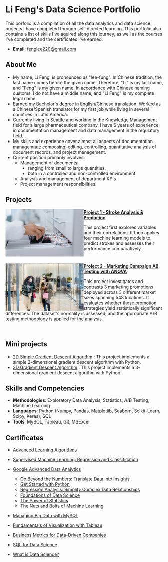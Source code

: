 # Li Feng's Data Science Portfolio
This porfolio is a compilation of all the data analytics and data science projects I have completed through self-directed learning. This portfolio also contains a list of skills I've aquired along this journey, as well as the courses I've completed and the certificates I've earned.

- **Email**: [fenglee220@gmail.com](fenglee@gmail.com)

## About Me
- My name, Li Feng, is pronounced as "lee-fung". In Chinese tradition, the last name comes before the given name. Therefore, "Li" is my last name, and "Feng" is my given name. In accordance with Chinese naming customs, I do not have a middle name, and "Li Feng" is my complete legal name.
- Earned my Bachelor's degree in English/Chinese translation. Worked as a Chinese/Spanish translator for my first job while living in several countries in Latin America.
- Currently living in Seattle and working in the Knowledge Management field for a large pharmaceutical company. I have 6 years of experience in documentation management and data management in the regulatory field.
- My skills and experience cover almost all aspects of documentation managemnet: composing, editing, controlling, quantitative analysis of document records, and project management.
- Current position primarily involves:
  - Management of documents:
    - ranging from small to large quantities.
    - both in a controlled and non-controlled environment.
  - Analysis and management of department KPIs.
  - Project management responsibilities.


## Projects

<img align="left" width="250" height="150" src="https://github.com/leenocturno/Data-Science-Portfolio/blob/main/Images/project-1%20stroke%20analysis.jpeg"> **[Project 1 - Stroke Analysis & Prediction](https://github.com/leenocturno/Data-Science-Portfolio/blob/main/Project%201%20-%20Stroke%20Analysis%20%26%20Prediction/stroke_analysis_and_prediction.ipynb)**

This project first explores variables and their correlations. It then applies four machine learning models to predict strokes and assesses their performance comparatively.

#

<img align="left" width="250" height="150" src="https://github.com/leenocturno/Data-Science-Portfolio/blob/main/Images/project-2%20marketing%20campaign.jpg"> **[Project 2 - Marketing Campaign AB Testing with ANOVA](https://github.com/leenocturno/Data-Science-Portfolio/blob/main/Project%202%20-%20Marketing%20Campaign%20AB%20Testing%20with%20ANOVA/AB%20Testing%20-%20Marketing%20Campaign%20ANOVA.ipynb)**

This project investigates and contrasts 3 marketing promotions deployed across 3 different market sizes spanning 548 locations. It evaluates whether these promotion strategies yield statistically significant differences. The dataset's normality is assessed, and the appropriate A/B testing methodology is applied for the analysis.

<br />

## Mini projects
- [2D Simple Gradient Descent Algorithm](https://github.com/leenocturno/Data-Science-Portfolio/blob/main/Mini%20projects/2_dimensional_simple_gradient_descent%20algorithm.py) : This project implements a simple 2-dimensional gradient descent algorithm with Python.
- [3D Gradient Descent Algorithm](https://github.com/leenocturno/Data-Science-Portfolio/blob/main/Mini%20projects/3_dimensional_gradient_descent_algorithm.py) : This project implements a 3-dimensional gradient descent algorithm with Python.

 
 
## Skills and Competencies

- **Methodologies**: Exploratory Data Analysis, Statistics, A/B Testing, Machine Learning
- **Languages**: Python (Numpy, Pandas, Matplotlib, Seaborn, Scikit-Learn, Scipy, Keras), SQL
- **Tools**: MySQL, Tableau, Git, MSExcel

## Certificates
- [Advanced Learning Algorithms](https://github.com/leenocturno/Data-Science-Portfolio/blob/main/Images/Cert%20-%20Advanced%20Learning%20Algorithms.pdf)
- [Supervised Machine Learning: Regression and Classification](https://github.com/leenocturno/Data-Science-Portfolio/blob/main/Images/Cert%20-%20Supervised%20Machine%20Learning%20Regression%20and%20Classification.pdf)
- [Google Advanced Data Analytics](https://github.com/leenocturno/Data-Science-Portfolio/blob/main/Images/Cert%20-%20Google%20Advanced%20Data%20Analytics.pdf)
    - [Go Beyond the Numbers: Translate Data into Insights](https://github.com/leenocturno/Data-Science-Portfolio/blob/main/Images/Cert%20-%20Go%20Beyond%20the%20Numbers%20Translate%20Data%20into%20Insights.pdf)
    - [Get Started with Python](https://github.com/leenocturno/Data-Science-Portfolio/blob/main/Images/Cert%20-%20Get%20Started%20with%20Python.pdf)
    - [Regression Analysis: Simplify Complex Data Relationships ](https://github.com/leenocturno/Data-Science-Portfolio/blob/main/Images/Cert%20-%20Regression%20Analysis%20Simplify%20Complex%20Data%20Relationships.pdf)
    - [Foundations of Data Science](https://github.com/leenocturno/Data-Science-Portfolio/blob/main/Images/Cert%20-%20Foundations%20of%20Data%20Science.pdf)
    - [The Power of Statistics](https://github.com/leenocturno/Data-Science-Portfolio/blob/main/Images/Cert%20-%20The%20Power%20of%20Statistics.pdf)
    - [The Nuts and Bolts of Machine Learning](https://github.com/leenocturno/Data-Science-Portfolio/blob/main/Images/Cert%20-%20The%20Nuts%20and%20Bolts%20of%20Machine%20Learning.pdf)

- [Managing Big Data with MySQL](https://github.com/leenocturno/Data-Science-Portfolio/blob/main/Images/Cert%20-%20Managing%20Big%20Data%20with%20MySQL.pdf)
- [Fundamentals of Visualization with Tableau](https://github.com/leenocturno/Data-Science-Portfolio/blob/main/Images/Cert%20-%20Fundamentals%20of%20Visualization%20with%20Tableau.pdf)
- [Business Metrics for Data-Driven Companies](https://github.com/leenocturno/Data-Science-Portfolio/blob/main/Images/Cert%20-%20Business%20Metrics%20for%20Data%20Driven%20Companies.pdf)
- [SQL for Data Science](https://github.com/leenocturno/Data-Science-Portfolio/blob/main/Images/Cert%20-%20SQL%20for%20Data%20Science.pdf)
- [What is Data Science?](https://github.com/leenocturno/Data-Science-Portfolio/blob/main/Images/Cert%20-%20What%20is%20Data%20Science.pdf)
